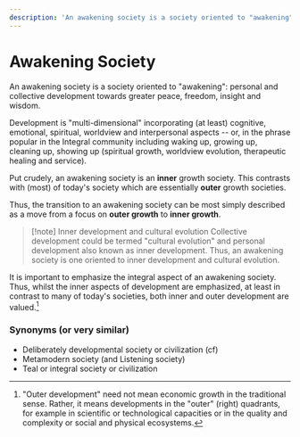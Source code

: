 ```yaml
---
description: 'An awakening society is a society oriented to "awakening": personal and collective development towards greater peace, freedom, insight and wisdom.'
---
```


# Awakening Society

An awakening society is a society oriented to "awakening": personal and collective development towards greater peace, freedom, insight and wisdom. 

Development is "multi-dimensional" incorporating (at least) cognitive, emotional, spiritual, worldview and interpersonal aspects -- or, in the phrase popular in the Integral community including waking up, growing up, cleaning up, showing up (spiritual growth, worldview evolution, therapeutic healing and service).

Put crudely, an awakening society is an **inner** growth society. This contrasts with (most) of today's society which are essentially **outer** growth societies.

Thus, the transition to an awakening society can be most simply described as a move from a focus on **outer growth** to **inner growth**.

>[!note] Inner development and cultural evolution
> Collective development could be termed "cultural evolution" and personal development also known as inner development. Thus, an awakening society is one oriented to inner development and cultural evolution.

It is important to emphasize the integral aspect of an awakening society. Thus, whilst the inner aspects of development are emphasized, at least in contrast to many of today's societies, both inner and outer development are valued.[^1]

[^1]: "Outer development" need not mean economic growth in the traditional sense. Rather, it means developments in the "outer" (right) quadrants, for example in scientific or technological capacities or in the quality and complexity or social and physical ecosystems.

### Synonyms (or very similar)

- Deliberately developmental society or civilization (cf)
- Metamodern society (and Listening society)
- Teal or integral society or civilization